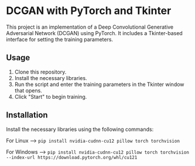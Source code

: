 # DCGAN with PyTorch and Tkinter

This project is an implementation of a Deep Convolutional Generative Adversarial Network (DCGAN) using PyTorch. It includes a Tkinter-based interface for setting the training parameters.

## Usage

1. Clone this repository.
2. Install the necessary libraries.
3. Run the script and enter the training parameters in the Tkinter window that opens.
4. Click "Start" to begin training.

## Installation

Install the necessary libraries using the following commands:

For Linux   --> ```pip install nvidia-cudnn-cu12 pillow torch torchvision```

For Windows --> ```pip install nvidia-cudnn-cu12 pillow torch torchvision --index-url https://download.pytorch.org/whl/cu121```
